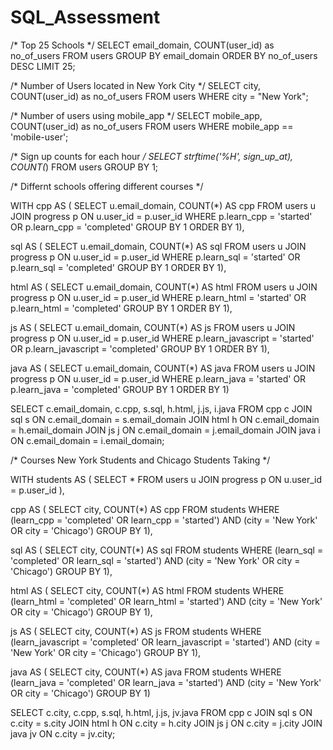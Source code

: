 # SQL_Assessment

/* Top 25 Schools */
SELECT email_domain, COUNT(user_id) as no_of_users
FROM users
GROUP BY email_domain
ORDER BY no_of_users DESC
LIMIT 25;

/* Number of Users located in New York City */
SELECT city, COUNT(user_id) as no_of_users FROM users
WHERE city = "New York";
 
 /* Number of users using mobile_app */
SELECT mobile_app, COUNT(user_id) as no_of_users FROM users WHERE mobile_app == 'mobile-user';

/* Sign up counts for each hour */
SELECT strftime('%H', sign_up_at), COUNT(*)
FROM users
GROUP BY 1;

 /* Differnt schools offering different courses */

WITH cpp AS (
SELECT u.email_domain, COUNT(*) AS cpp
FROM users u
JOIN progress p
ON u.user_id = p.user_id
WHERE p.learn_cpp = 'started' OR p.learn_cpp = 'completed'
GROUP BY 1
ORDER BY 1), 

sql AS ( 
SELECT u.email_domain, COUNT(*) AS sql
FROM users u
JOIN progress p
ON u.user_id = p.user_id
WHERE p.learn_sql = 'started' OR p.learn_sql = 'completed'
GROUP BY 1
ORDER BY 1),

html AS (
SELECT u.email_domain, COUNT(*) AS html
FROM users u
JOIN progress p
ON u.user_id = p.user_id
WHERE p.learn_html = 'started' OR p.learn_html = 'completed'
GROUP BY 1
ORDER BY 1),

js AS (
SELECT u.email_domain, COUNT(*) AS js
FROM users u
JOIN progress p
ON u.user_id = p.user_id
WHERE p.learn_javascript = 'started' OR p.learn_javascript = 'completed'
GROUP BY 1
ORDER BY 1),

java AS (
SELECT u.email_domain, COUNT(*) AS java
FROM users u
JOIN progress p
ON u.user_id = p.user_id
WHERE p.learn_java = 'started' OR p.learn_java = 'completed'
GROUP BY 1
ORDER BY 1)

SELECT c.email_domain, c.cpp, s.sql, h.html, j.js, i.java
FROM cpp c
JOIN sql s
ON c.email_domain = s.email_domain
JOIN html h
ON c.email_domain = h.email_domain
JOIN js j
ON c.email_domain = j.email_domain
JOIN java i
ON c.email_domain = i.email_domain;

/* Courses New York Students and Chicago Students Taking */

WITH students AS 
(
SELECT *
FROM users u
JOIN progress p
ON u.user_id = p.user_id
),

cpp AS 
(
SELECT city, COUNT(*) AS cpp FROM students WHERE (learn_cpp = 'completed' OR learn_cpp = 'started') AND (city = 'New York' OR city = 'Chicago') GROUP BY 1),

sql AS 
(
SELECT city, COUNT(*) AS sql FROM students WHERE (learn_sql = 'completed' OR learn_sql = 'started') AND (city = 'New York' OR city = 'Chicago') GROUP BY 1),

html AS
(
SELECT city, COUNT(*) AS html FROM students WHERE (learn_html = 'completed' OR learn_html = 'started') AND (city = 'New York' OR city = 'Chicago') GROUP BY 1),

js AS 
(
SELECT city, COUNT(*) AS js FROM students WHERE (learn_javascript = 'completed' OR learn_javascript = 'started') AND (city = 'New York' OR city = 'Chicago') GROUP BY 1),

java AS
(
SELECT city, COUNT(*) AS java FROM students WHERE (learn_java = 'completed' OR learn_java = 'started') AND (city = 'New York' OR city = 'Chicago') GROUP BY 1)

SELECT c.city, c.cpp, s.sql, h.html, j.js, jv.java
FROM cpp c
JOIN sql s
ON c.city = s.city
JOIN html h
ON c.city = h.city
JOIN js j
ON c.city = j.city
JOIN java jv
ON c.city = jv.city; 





